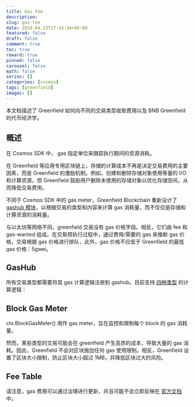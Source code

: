 ```yaml
---
title: Gas Fee
description:
slug: gas-fee
date: 2024-04-23T17:43:34+08:00
featured: false
draft: false
comment: true
toc: true
reward: true
pinned: false
carousel: false
math: false
series: []
categories: [cosmos]
tags: [greenfield]
images: []
---
```


本文档描述了 Greenfield 如何向不同的交易类型收取费用以及 BNB Greenfield 的代币经济学。

## 概述

在 Cosmos SDK 中， gas 指定单位来跟踪执行期间的资源消耗。

在 Greenfield 等应用专用区块链上，存储的计算成本不再是决定交易费用的主要因素，而是 Greenfield 的激励机制。例如，创建和删除存储对象使用等量的 I/O 和计算资源，但 Greenfield 鼓励用户删除未使用的存储对象以优化存储空间，从而降低交易费用。

不同于 Cosmos SDK 中的 gas meter，Greenfield Blockchain 重新设计了 [gashub 模块](https://github.com/bnb-chain/greenfield-cosmos-sdk/blob/b5c75cfd81109a236b8b1e1fae3c5574d2d3d172/x/gashub/module.go#L16)，以根据交易的类型和内容来计算 gas 消耗量，而不仅仅是存储和计算资源的消耗量。

与以太坊等网络不同，greenfield 交易没有 gas 价格字段。相反，它们由 fee 和 gas-wanted 组成。在交易预执行过程中，通过费用/需要的 gas 来推断 gas 价格，交易根据 gas 价格进行排队，此外，gas 价格不应低于 Greenfield 的最低 gas 价格：5gwei。

## GasHub

所有交易类型都需要将其 gas 计算逻辑注册到 gashub。目前支持 [四种类型](https://github.com/bnb-chain/greenfield-cosmos-sdk/blob/b5c75cfd81109a236b8b1e1fae3c5574d2d3d172/proto/cosmos/gashub/v1beta1/gashub.proto#L21) 的计算逻辑：

## Block Gas Meter

ctx.BlockGasMeter() 用作 gas meter，旨在监控和限制每个 block 的 gas 消耗量。

然而，某些类型的交易可能会在 greenfield 产生高昂的成本，导致大量的 gas 消耗。因此，Greenfield 不会对区块施加任何 gas 使用限制。相反，Greenfield 设置了区块大小限制，防止区块大小超过 1MB，并降低区块过大的风险。

## Fee Table

请注意，gas 费用可以通过治理进行更新，并且可能不会立即反映在 [官方文档](https://greenfield-chain.bnbchain.org/cosmos/gashub/v1beta1/msg_gas_params) 中。

